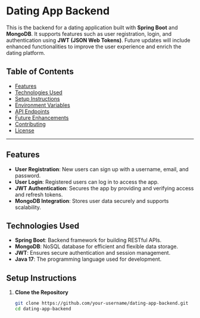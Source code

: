 # Dating App Backend

This is the backend for a dating application built with **Spring Boot** and **MongoDB**. It supports features such as user registration, login, and authentication using **JWT (JSON Web Tokens)**. Future updates will include enhanced functionalities to improve the user experience and enrich the dating platform.

## Table of Contents

- [Features](#features)
- [Technologies Used](#technologies-used)
- [Setup Instructions](#setup-instructions)
- [Environment Variables](#environment-variables)
- [API Endpoints](#api-endpoints)
- [Future Enhancements](#future-enhancements)
- [Contributing](#contributing)
- [License](#license)

---

## Features

- **User Registration**: New users can sign up with a username, email, and password.
- **User Login**: Registered users can log in to access the app.
- **JWT Authentication**: Secures the app by providing and verifying access and refresh tokens.
- **MongoDB Integration**: Stores user data securely and supports scalability.

## Technologies Used

- **Spring Boot**: Backend framework for building RESTful APIs.
- **MongoDB**: NoSQL database for efficient and flexible data storage.
- **JWT**: Ensures secure authentication and session management.
- **Java 17**: The programming language used for development.

## Setup Instructions

1. **Clone the Repository**
   ```bash
   git clone https://github.com/your-username/dating-app-backend.git
   cd dating-app-backend
